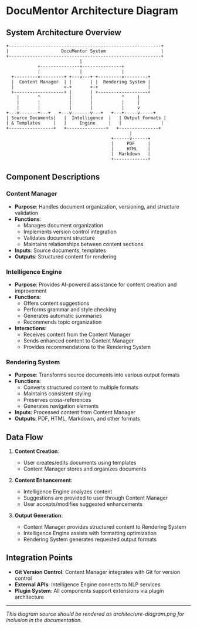 # DocuMentor Architecture Diagram

<!-- 
SOURCE FILE FOR ARCHITECTURE DIAGRAM
Last updated: 2025-04-07
Author: Donald Tanner
Version: 1.0

NOTE: This markdown file should be converted to architecture-diagram.png
using a diagram rendering tool before being referenced in documentation.
-->

## System Architecture Overview

```
+----------------------------------------------------------+
|                    DocuMentor System                     |
+----------------------------------------------------------+
                            |
            +---------------+---------------+
            |               |               |
  +---------v---------+ +---v---+ +---------v---------+
  |  Content Manager  | |       | |  Rendering System |
  |                   <-+       +-+                   |
  +-------------------+ |       | +-------------------+
    |       ^           |       |           ^     |
    |       |           |       |           |     |
    |       |           |       |           |     v
+---v-------+---+   +---v-------v---+   +---+-----v-----+
| Source Documents|   |  Intelligence  |   | Output Formats |
| & Templates     |   |     Engine     |   |               |
+-----------------+   +---------------+   +---------------+
                                               |
                                        +------v------+
                                        |     PDF     |
                                        |     HTML    |
                                        |  Markdown   |
                                        +-------------+
```

## Component Descriptions

### Content Manager
- **Purpose**: Handles document organization, versioning, and structure validation
- **Functions**:
  - Manages document organization
  - Implements version control integration
  - Validates document structure
  - Maintains relationships between content sections
- **Inputs**: Source documents, templates
- **Outputs**: Structured content for rendering

### Intelligence Engine
- **Purpose**: Provides AI-powered assistance for content creation and improvement
- **Functions**:
  - Offers content suggestions
  - Performs grammar and style checking
  - Generates automatic summaries
  - Recommends topic organization
- **Interactions**:
  - Receives content from the Content Manager
  - Sends enhanced content to Content Manager
  - Provides recommendations to the Rendering System

### Rendering System
- **Purpose**: Transforms source documents into various output formats
- **Functions**:
  - Converts structured content to multiple formats
  - Maintains consistent styling
  - Preserves cross-references
  - Generates navigation elements
- **Inputs**: Processed content from Content Manager
- **Outputs**: PDF, HTML, Markdown, and other formats

## Data Flow

1. **Content Creation**:
   - User creates/edits documents using templates
   - Content Manager stores and organizes documents
   
2. **Content Enhancement**:
   - Intelligence Engine analyzes content
   - Suggestions are provided to user through Content Manager
   - User accepts/modifies suggested enhancements

3. **Output Generation**:
   - Content Manager provides structured content to Rendering System
   - Intelligence Engine assists with formatting optimization
   - Rendering System generates requested output formats

## Integration Points

- **Git Version Control**: Content Manager integrates with Git for version control
- **External APIs**: Intelligence Engine connects to NLP services
- **Plugin System**: All components support extensions via plugin architecture

---

*This diagram source should be rendered as architecture-diagram.png for inclusion in the documentation.*

